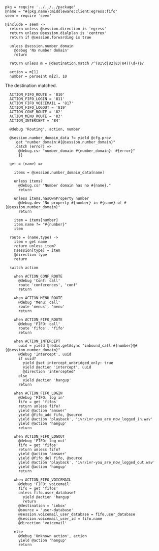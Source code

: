     pkg = require '../../../package'
    @name = "#{pkg.name}:middleware:client:egress:fifo"
    seem = require 'seem'

    @include = seem ->
      return unless @session.direction is 'egress'
      return unless @session.dialplan is 'centrex'
      return if @session.forwarding is true

      unless @session.number_domain
        @debug 'No number domain'
        return

      return unless m = @destination.match /^(81\d|82|83|84)(\d+)$/

      action = m[1]
      number = parseInt m[2], 10

The destination matched.

      ACTION_FIFO_ROUTE = '810'
      ACTION_FIFO_LOGIN = '811'
      ACTION_FIFO_VOICEMAIL = '817'
      ACTION_FIFO_LOGOUT = '819'
      ACTION_CONF_ROUTE = '82'
      ACTION_MENU_ROUTE = '83'
      ACTION_INTERCEPT = '84'

      @debug 'Routing', action, number

      @session.number_domain_data ?= yield @cfg.prov
        .get "number_domain:#{@session.number_domain}"
        .catch (error) =>
          @debug.csr "number_domain #{number_domain}: #{error}"
          {}

      get = (name) =>

        items = @session.number_domain_data[name]

        unless items?
          @debug.csr "Number domain has no #{name}."
          return

        unless items.hasOwnProperty number
          @debug.dev "No property #{number} in #{name} of #{@session.number_domain}"
          return

        item = items[number]
        item.name ?= "#{number}"
        item

      route = (name,type) ->
        item = get name
        return unless item?
        @session[type] = item
        @direction type
        return

      switch action

        when ACTION_CONF_ROUTE
          @debug 'Conf: call'
          route 'conferences', 'conf'
          return

        when ACTION_MENU_ROUTE
          @debug 'Menu: call'
          route 'menus', 'menu'
          return

        when ACTION_FIFO_ROUTE
          @debug 'FIFO: call'
          route 'fifos', 'fifo'
          return

        when ACTION_INTERCEPT
          uuid = yield @redis.getAsync "inbound_call:#{number}@#{@session.number_domain}"
          @debug 'Intercept', uuid
          if uuid?
            yield @set intercept_unbridged_only: true
            yield @action 'intercept', uuid
            @direction 'intercepted'
          else
            yield @action 'hangup'
          return

        when ACTION_FIFO_LOGIN
          @debug 'FIFO: log in'
          fifo = get 'fifos'
          return unless fifo?
          yield @action 'answer'
          yield @fifo_add fifo, @source
          yield @action 'playback', 'ivr/ivr-you_are_now_logged_in.wav'
          yield @action 'hangup'
          return

        when ACTION_FIFO_LOGOUT
          @debug 'FIFO: log out'
          fifo = get 'fifos'
          return unless fifo?
          yield @action 'answer'
          yield @fifo_del fifo, @source
          yield @action 'playback', 'ivr/ivr-you_are_now_logged_out.wav'
          yield @action 'hangup'
          return

        when ACTION_FIFO_VOICEMAIL
          @debug 'FIFO: voicemail'
          fifo = get 'fifos'
          unless fifo.user_database?
            yield @action 'hangup'
            return
          @destination = 'inbox'
          @source = 'user-database'
          @session.voicemail_user_database = fifo.user_database
          @session.voicemail_user_id = fifo.name
          @direction 'voicemail'

        else
          @debug 'Unknown action', action
          yield @action 'hangup'
          return
